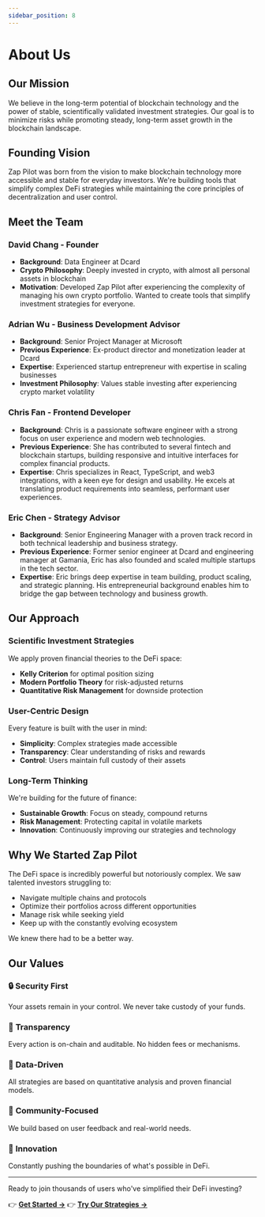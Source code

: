 ```yaml
---
sidebar_position: 8
---
```


# About Us

## Our Mission

We believe in the long-term potential of blockchain technology and the power of stable,
scientifically validated investment strategies. Our goal is to minimize risks while promoting
steady, long-term asset growth in the blockchain landscape.

## Founding Vision

Zap Pilot was born from the vision to make blockchain technology more accessible and stable for
everyday investors. We're building tools that simplify complex DeFi strategies while maintaining the
core principles of decentralization and user control.

## Meet the Team

### David Chang - Founder

- **Background**: Data Engineer at Dcard
- **Crypto Philosophy**: Deeply invested in crypto, with almost all personal assets in blockchain
- **Motivation**: Developed Zap Pilot after experiencing the complexity of managing his own crypto
  portfolio. Wanted to create tools that simplify investment strategies for everyone.

### Adrian Wu - Business Development Advisor

- **Background**: Senior Project Manager at Microsoft
- **Previous Experience**: Ex-product director and monetization leader at Dcard
- **Expertise**: Experienced startup entrepreneur with expertise in scaling businesses
- **Investment Philosophy**: Values stable investing after experiencing crypto market volatility

### Chris Fan - Frontend Developer

- **Background**: Chris is a passionate software engineer with a strong focus on user experience and
  modern web technologies.
- **Previous Experience**: She has contributed to several fintech and blockchain startups, building
  responsive and intuitive interfaces for complex financial products.
- **Expertise**: Chris specializes in React, TypeScript, and web3 integrations, with a keen eye for
  design and usability. He excels at translating product requirements into seamless, performant user
  experiences.

### Eric Chen - Strategy Advisor

- **Background**: Senior Engineering Manager with a proven track record in both technical leadership
  and business strategy.
- **Previous Experience**: Former senior engineer at Dcard and engineering manager at Gamania, Eric
  has also founded and scaled multiple startups in the tech sector.
- **Expertise**: Eric brings deep expertise in team building, product scaling, and strategic
  planning. His entrepreneurial background enables him to bridge the gap between technology and
  business growth.

## Our Approach

### Scientific Investment Strategies

We apply proven financial theories to the DeFi space:

- **Kelly Criterion** for optimal position sizing
- **Modern Portfolio Theory** for risk-adjusted returns
- **Quantitative Risk Management** for downside protection

### User-Centric Design

Every feature is built with the user in mind:

- **Simplicity**: Complex strategies made accessible
- **Transparency**: Clear understanding of risks and rewards
- **Control**: Users maintain full custody of their assets

### Long-Term Thinking

We're building for the future of finance:

- **Sustainable Growth**: Focus on steady, compound returns
- **Risk Management**: Protecting capital in volatile markets
- **Innovation**: Continuously improving our strategies and technology

## Why We Started Zap Pilot

The DeFi space is incredibly powerful but notoriously complex. We saw talented investors struggling
to:

- Navigate multiple chains and protocols
- Optimize their portfolios across different opportunities
- Manage risk while seeking yield
- Keep up with the constantly evolving ecosystem

We knew there had to be a better way.

## Our Values

### 🔒 **Security First**

Your assets remain in your control. We never take custody of your funds.

### 🎯 **Transparency**

Every action is on-chain and auditable. No hidden fees or mechanisms.

### 🧠 **Data-Driven**

All strategies are based on quantitative analysis and proven financial models.

### 🤝 **Community-Focused**

We build based on user feedback and real-world needs.

### 🚀 **Innovation**

Constantly pushing the boundaries of what's possible in DeFi.

---

Ready to join thousands of users who've simplified their DeFi investing?

👉 **[Get Started →](./getting-started)** 👉 **[Try Our Strategies →](./strategies)**
